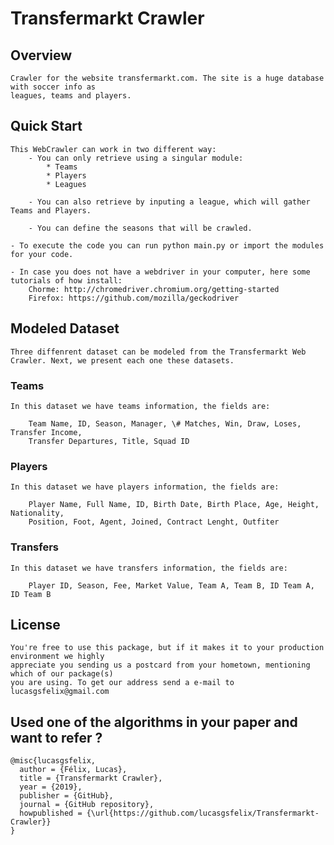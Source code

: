 # Transfermarkt Crawler

## Overview

	Crawler for the website transfermarkt.com. The site is a huge database with soccer info as
	leagues, teams and players.

## Quick Start
	
	This WebCrawler can work in two different way:
		- You can only retrieve using a singular module:
			* Teams
			* Players
			* Leagues

		- You can also retrieve by inputing a league, which will gather Teams and Players. 

		- You can define the seasons that will be crawled.

	- To execute the code you can run python main.py or import the modules for your code.

	- In case you does not have a webdriver in your computer, here some tutorials of how install:
		Chorme: http://chromedriver.chromium.org/getting-started
		Firefox: https://github.com/mozilla/geckodriver

## Modeled Dataset

	Three diffenrent dataset can be modeled from the Transfermarkt Web Crawler. Next, we present each one these datasets.

### Teams


	In this dataset we have teams information, the fields are:

		Team Name, ID, Season, Manager, \# Matches, Win, Draw, Loses, Transfer Income,
		Transfer Departures, Title, Squad ID

### Players

	
	In this dataset we have players information, the fields are:

		Player Name, Full Name, ID, Birth Date, Birth Place, Age, Height, Nationality, 
		Position, Foot, Agent, Joined, Contract Lenght, Outfiter

### Transfers

	
	In this dataset we have transfers information, the fields are:

		Player ID, Season, Fee, Market Value, Team A, Team B, ID Team A, ID Team B

## License

	You're free to use this package, but if it makes it to your production environment we highly
	appreciate you sending us a postcard from your hometown, mentioning which of our package(s)
	you are using. To get our address send a e-mail to lucasgsfelix@gmail.com

## Used one of the algorithms in your paper and want to refer ?
```
@misc{lucasgsfelix,
  author = {Félix, Lucas},
  title = {Transfermarkt Crawler},
  year = {2019},
  publisher = {GitHub},
  journal = {GitHub repository},
  howpublished = {\url{https://github.com/lucasgsfelix/Transfermarkt-Crawler}}
}
```
